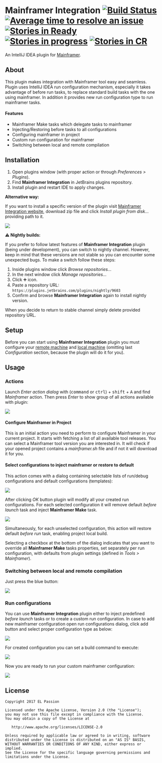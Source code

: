 # Mainframer Integration [![Build Status](https://travis-ci.org/elpassion/mainframer-intellij-plugin.svg?branch=develop)](https://travis-ci.org/elpassion/mainframer-intellij-plugin) [![Average time to resolve an issue](http://isitmaintained.com/badge/resolution/elpassion/mainframer-intellij-plugin.svg)](http://isitmaintained.com/project/elpassion/mainframer-intellij-plugin "Average time to resolve an issue") [![Stories in Ready](https://badge.waffle.io/elpassion/mainframer-intellij-plugin.svg?label=ready&title=Ready)](http://waffle.io/elpassion/mainframer-intelij-plugin) [![Stories in progress](https://badge.waffle.io/elpassion/mainframer-intelij-plugin.svg?label=in%20progress&title=In%20Progress)](http://waffle.io/elpassion/mainframer-intellij-plugin) [![Stories in CR](https://badge.waffle.io/elpassion/mainframer-intellij-plugin.svg?label=cr&title=CR)](http://waffle.io/elpassion/mainframer-intelij-plugin) 
An IntelliJ IDEA plugin for [Mainframer](https://github.com/gojuno/mainframer).

About
-----

This plugin makes integration with Mainframer tool easy and seamless. Plugin uses IntelliJ IDEA run configuration mechanism, especially it takes advantage of before run tasks, to replace standard build tasks with the one using mainframer. In addition it provides new run configuration type to run mainframer tasks.

#### Features
* Mainframer Make tasks which delegate tasks to mainframer
* Injecting/Restoring before tasks to all configurations
* Configuring mainframer in project
* Custom run configuration for mainframer
* Switching between local and remote compilation

Installation
------------

1. Open plugins window (with proper action or through *Preferences > Plugins*).
2. Find **Mainframer Integration** in JetBrains plugins repository.
3. Install plugin and restart IDE to apply changes.

**Alternative way:**

If you want to install a specific version of the plugin visit [Mainframer Integration website](https://plugins.jetbrains.com/plugin/9603-mainframer-integration), download zip file and click *Install plugin from disk...* providing path to it.

![](readme/plugins.png)

**:warning: Nightly builds:**

If you prefer to follow latest features of **Mainframer Integration** plugin (being under development), you can switch to nightly channel. However, keep in mind that these versions are not stable so you can encounter some unexpected bugs. To make a switch follow these steps: 

1. Inside plugins window click *Browse repositories...*
2. In the next window click *Manage repositories...*
3. Click :heavy_plus_sign: icon.
4. Paste a repository URL: `https://plugins.jetbrains.com/plugins/nightly/9603`
5. Confirm and browse **Mainframer Integration** again to install nightly version.

When you decide to return to stable channel simply delete provided repository URL.

Setup
-----

Before you can start using **Mainframer Integration** plugin you must configure your [remote machine](https://github.com/gojuno/mainframer/blob/development/docs/SETUP_REMOTE.md) and [local machine](https://github.com/gojuno/mainframer/blob/development/docs/SETUP_LOCAL.md) (omitting last *Configuration* section, because the plugin will do it for you).

Usage
-----

### Actions

Launch *Enter action dialog* with (<kbd>command</kbd> or <kbd>ctrl</kbd>) + <kbd>shift</kbd> + <kbd>A</kbd> and find *Mainframer* action. Then press *Enter* to show group of all actions available with plugin:

![](readme/tasks.png)

#### Configure Mainframer in Project

This is an initial action you need to perform to configure Mainframer in your current project. It starts with fetching a list of all available tool releases. You can select a Mainframer tool version you are interested in. It will check if your opened project contains a *mainframer.sh* file and if not it will download it for you.

#### Select configurations to inject mainframer or restore to default

This action comes with a dialog containing selectable lists of run/debug configurations and default configurations (templates):

![](readme/select_configurations.png)

After clicking *OK* button plugin will modify all your created run configurations. For each selected configuration it will remove default *before launch* task and inject **Mainframer Make** task. 

![](readme/injecting.png)

Simultaneously, for each unselected configuration, this action will restore default *before run* task, enabling project local build.

Selecting a checkbox at the bottom of the dialog indicates that you want to override all **Mainframer Make** tasks properties, set separately per run configuration, with defaults from plugin settings (defined in *Tools > Mainframer*).

### Switching between local and remote compilation

Just press the blue button:

![](readme/turn_on_off.png)

### Run configurations

You can use **Mainframer Integration** plugin either to inject predefined *before launch* tasks or to create a custom run configuration. In case to add new mainframer configuration open run configurations dialog, click add button and select proper configuration type as below:

![](readme/add_new_configuration.png)

For created configuration you can set a build command to execute:

![](readme/run_configurations.png)

Now you are ready to run your custom mainframer configuration:

![](readme/run_mainframer_configuration.png)

License
-------

    Copyright 2017 EL Passion

    Licensed under the Apache License, Version 2.0 (the "License");
    you may not use this file except in compliance with the License.
    You may obtain a copy of the License at

       http://www.apache.org/licenses/LICENSE-2.0

    Unless required by applicable law or agreed to in writing, software
    distributed under the License is distributed on an "AS IS" BASIS,
    WITHOUT WARRANTIES OR CONDITIONS OF ANY KIND, either express or implied.
    See the License for the specific language governing permissions and
    limitations under the License.
